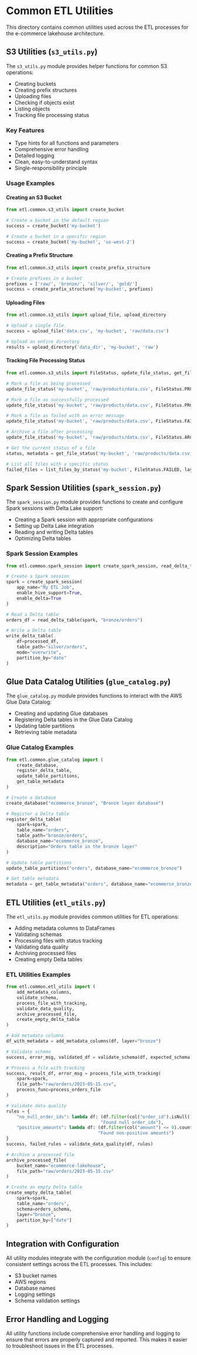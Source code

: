 # Common ETL Utilities

This directory contains common utilities used across the ETL processes for the e-commerce lakehouse architecture.

## S3 Utilities (`s3_utils.py`)

The `s3_utils.py` module provides helper functions for common S3 operations:

- Creating buckets
- Creating prefix structures
- Uploading files
- Checking if objects exist
- Listing objects
- Tracking file processing status

### Key Features

- Type hints for all functions and parameters
- Comprehensive error handling
- Detailed logging
- Clean, easy-to-understand syntax
- Single-responsibility principle

### Usage Examples

#### Creating an S3 Bucket

```python
from etl.common.s3_utils import create_bucket

# Create a bucket in the default region
success = create_bucket('my-bucket')

# Create a bucket in a specific region
success = create_bucket('my-bucket', 'us-west-2')
```

#### Creating a Prefix Structure

```python
from etl.common.s3_utils import create_prefix_structure

# Create prefixes in a bucket
prefixes = ['raw/', 'bronze/', 'silver/', 'gold/']
success = create_prefix_structure('my-bucket', prefixes)
```

#### Uploading Files

```python
from etl.common.s3_utils import upload_file, upload_directory

# Upload a single file
success = upload_file('data.csv', 'my-bucket', 'raw/data.csv')

# Upload an entire directory
results = upload_directory('data_dir', 'my-bucket', 'raw')
```

#### Tracking File Processing Status

```python
from etl.common.s3_utils import FileStatus, update_file_status, get_file_status, list_files_by_status

# Mark a file as being processed
update_file_status('my-bucket', 'raw/products/data.csv', FileStatus.PROCESSING)

# Mark a file as successfully processed
update_file_status('my-bucket', 'raw/products/data.csv', FileStatus.PROCESSED)

# Mark a file as failed with an error message
update_file_status('my-bucket', 'raw/products/data.csv', FileStatus.FAILED, error_message="Invalid data format")

# Archive a file after processing
update_file_status('my-bucket', 'raw/products/data.csv', FileStatus.ARCHIVED)

# Get the current status of a file
status, metadata = get_file_status('my-bucket', 'raw/products/data.csv')

# List all files with a specific status
failed_files = list_files_by_status('my-bucket', FileStatus.FAILED, layer='bronze')
```

## Spark Session Utilities (`spark_session.py`)

The `spark_session.py` module provides functions to create and configure Spark sessions with Delta Lake support:

- Creating a Spark session with appropriate configurations
- Setting up Delta Lake integration
- Reading and writing Delta tables
- Optimizing Delta tables

### Spark Session Examples

```python
from etl.common.spark_session import create_spark_session, read_delta_table, write_delta_table

# Create a Spark session
spark = create_spark_session(
    app_name="My ETL Job",
    enable_hive_support=True,
    enable_delta=True
)

# Read a Delta table
orders_df = read_delta_table(spark, "bronze/orders")

# Write a Delta table
write_delta_table(
    df=processed_df,
    table_path="silver/orders",
    mode="overwrite",
    partition_by="date"
)
```

## Glue Data Catalog Utilities (`glue_catalog.py`)

The `glue_catalog.py` module provides functions to interact with the AWS Glue Data Catalog:

- Creating and updating Glue databases
- Registering Delta tables in the Glue Data Catalog
- Updating table partitions
- Retrieving table metadata

### Glue Catalog Examples

```python
from etl.common.glue_catalog import (
    create_database,
    register_delta_table,
    update_table_partitions,
    get_table_metadata
)

# Create a database
create_database("ecommerce_bronze", "Bronze layer database")

# Register a Delta table
register_delta_table(
    spark=spark,
    table_name="orders",
    table_path="bronze/orders",
    database_name="ecommerce_bronze",
    description="Orders table in the bronze layer"
)

# Update table partitions
update_table_partitions("orders", database_name="ecommerce_bronze")

# Get table metadata
metadata = get_table_metadata("orders", database_name="ecommerce_bronze")
```

## ETL Utilities (`etl_utils.py`)

The `etl_utils.py` module provides common utilities for ETL operations:

- Adding metadata columns to DataFrames
- Validating schemas
- Processing files with status tracking
- Validating data quality
- Archiving processed files
- Creating empty Delta tables

### ETL Utilities Examples

```python
from etl.common.etl_utils import (
    add_metadata_columns,
    validate_schema,
    process_file_with_tracking,
    validate_data_quality,
    archive_processed_file,
    create_empty_delta_table
)

# Add metadata columns
df_with_metadata = add_metadata_columns(df, layer="bronze")

# Validate schema
success, error_msg, validated_df = validate_schema(df, expected_schema)

# Process a file with tracking
success, result_df, error_msg = process_file_with_tracking(
    spark=spark,
    file_path="raw/orders/2023-05-15.csv",
    process_func=process_orders_file
)

# Validate data quality
rules = {
    "no_null_order_ids": lambda df: (df.filter(col("order_id").isNull()).count() == 0,
                                    "Found null order_ids"),
    "positive_amounts": lambda df: (df.filter(col("amount") <= 0).count() == 0,
                                   "Found non-positive amounts")
}
success, failed_rules = validate_data_quality(df, rules)

# Archive a processed file
archive_processed_file(
    bucket_name="ecommerce-lakehouse",
    file_path="raw/orders/2023-05-15.csv"
)

# Create an empty Delta table
create_empty_delta_table(
    spark=spark,
    table_name="orders",
    schema=orders_schema,
    layer="bronze",
    partition_by=["date"]
)
```

## Integration with Configuration

All utility modules integrate with the configuration module (`config`) to ensure consistent settings across the ETL processes. This includes:

- S3 bucket names
- AWS regions
- Database names
- Logging settings
- Schema validation settings

## Error Handling and Logging

All utility functions include comprehensive error handling and logging to ensure that errors are properly captured and reported. This makes it easier to troubleshoot issues in the ETL processes.
